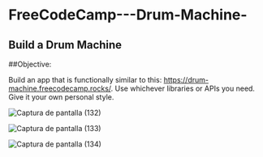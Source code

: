 # FreeCodeCamp---Drum-Machine-

## Build a Drum Machine 

##Objective: 

Build an app that is functionally similar to this: https://drum-machine.freecodecamp.rocks/. 
Use whichever libraries or APIs you need. Give it your own personal style.

![Captura de pantalla (132)](https://user-images.githubusercontent.com/97048366/208139397-4f81e6f1-b3fc-498c-b440-896fd55c3f19.png)

![Captura de pantalla (133)](https://user-images.githubusercontent.com/97048366/208139459-2eb6fdb4-e080-4809-8f0a-a2d3376b0b63.png)

![Captura de pantalla (134)](https://user-images.githubusercontent.com/97048366/208139479-f05d494d-2f36-459a-b626-45f599e73106.png)
